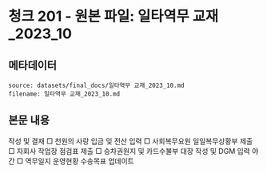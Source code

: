 # 청크 201 - 원본 파일: 일타역무 교재_2023_10

## 메타데이터

```
source: datasets/final_docs/일타역무 교재_2023_10.md
filename: 일타역무 교재_2023_10.md
```

## 본문 내용

작성 및 결재 □ 천원의 사랑 입금 및 전산 입력 □ 사회복무요원 일일복무상황부 제출 □ 자회사 작업장 점검표 제출 □ 승차권원지 및 카드수불부 대장 작성 및 DGM 입력 야간 □ 역무일지 운영현황 수송목표 업데이트